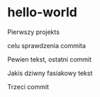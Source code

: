 # hello-world
Pierwszy projekts


celu sprawdzenia
commita

Pewien tekst, ostatni commit

Jakis dziwny fasiakowy tekst

Trzeci commit
